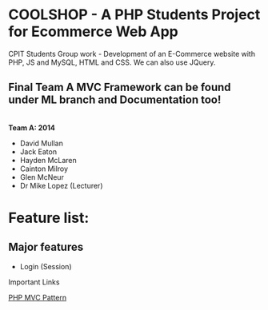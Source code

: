 COOLSHOP - A PHP Students Project for Ecommerce Web App
============

CPIT Students Group work - Development of an E-Commerce website with PHP, JS and MySQL, HTML and CSS. We can also use JQuery.
<h2>Final Team A MVC Framework can be found under ML branch and Documentation too!</h2><br/>
<b>Team A: 2014</b>
<ul>
<li>David Mullan</li>
<li>Jack Eaton</li>
<li>Hayden McLaren</li>
<li>Cainton Milroy</li>
<li>Glen McNeur</li>
<li>Dr Mike Lopez (Lecturer)</li>
</ul>
<h1>Feature list:</h1>
<h2>Major features</h2>
<ul>
<li>Login (Session)</li>
</ul>



<p>Important Links</p>
<a href="http://www.htmlgoodies.com/beyond/php/article.php/3912211">PHP MVC Pattern</a>
